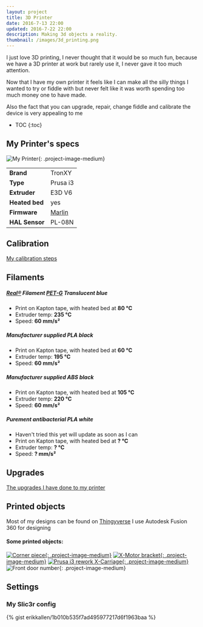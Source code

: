 ```yaml
---
layout: project
title: 3D Printer
date: 2016-7-13 22:00
updated: 2016-7-22 22:00
description: Making 3d objects a reality.
thumbnail: /images/3d_printing.png
---
```


I just love 3D printing, I never thought that it would be so much fun, because we have a 3D printer at work but rarely use it, I never gave it too much attention.

Now that I have my own printer it feels like I can make all the silly things I wanted to try or fiddle with but never felt like it was worth spending too much money one to have made.

Also the fact that you can upgrade, repair, change fiddle and calibrate the device is very appealing to me

* TOC
{:toc}

## My Printer's specs

![My Printer](3d_printer_e3d.jpg){: .project-image-medium}

|||
|------------------|--------------|
| **Brand**        | TronXY       |
| **Type**         | Prusa i3     |
| **Extruder**     | E3D V6 |
| **Heated bed**   | yes          |
| **Firmware**     | [Marlin](https://github.com/erikkallen/Marlin_tronxy)    |
| **HAL Sensor**   | PL-08N       |

## Calibration

[My calibration steps](3d_printer_calibration.html)

## Filaments

##### [Real&reg;](http://real-filament.com) Filament [PET-G](http://real-filament.com/pages/product-details?id=2) Translucent blue

* Print on Kapton tape, with heated bed at **80 &deg;C**
* Extruder temp: **235 &deg;C**
* Speed: **60 mm/s&sup2;**

##### Manufacturer supplied PLA black

* Print on Kapton tape, with heated bed at **60 &deg;C**
* Extruder temp: **195 &deg;C**
* Speed: **60 mm/s&sup2;**

##### Manufacturer supplied ABS black

* Print on Kapton tape, with heated bed at **105 &deg;C**
* Extruder temp: **220 &deg;C**
* Speed: **60 mm/s&sup2;**

##### Purement antibacterial PLA white

* Haven't tried this yet will update as soon as I can
* Print on Kapton tape, with heated bed at **? &deg;C**
* Extruder temp: **? &deg;C**
* Speed: **? mm/s&sup2;**

## Upgrades

[The upgrades I have done to my printer](3d_printer_upgrades.html)

## Printed objects

Most of my designs can be found on [Thingyverse](http://www.thingiverse.com/erikkallen/designs)
I use Autodesk Fusion 360 for designing

#### Some printed objects:

[![Corner piece](corner_piece.jpg){: .project-image-medium}](http://www.thingiverse.com/thing:38277)
[![X-Motor bracket](prusa_x_motor_bracket.jpg){: .project-image-medium}](http://www.thingiverse.com/thing:1103976)
[![Prusa i3 rework X-Carriage](prusa_rework_x_carriage.jpg){: .project-image-medium}](http://www.thingiverse.com/thing:119616)
![Front door number](front_door_number.jpg){: .project-image-medium}

## Settings

### My Slic3r config
<style type="text/css">
  .gist-file
  .gist-data {max-height: 500px;}
</style>
{% gist erikkallen/1b010b535f7ad495977217d6f1963baa %}
